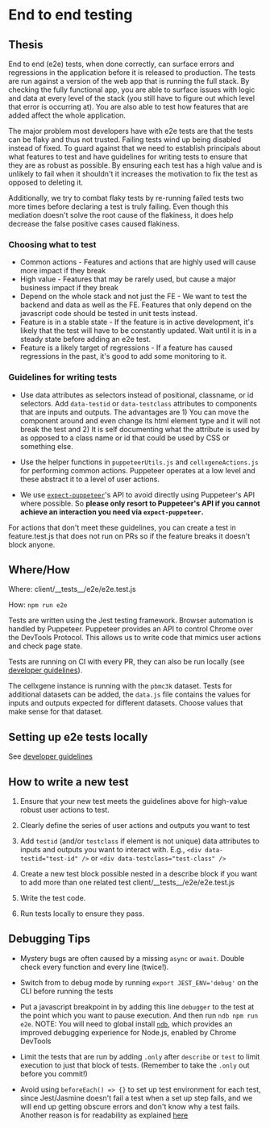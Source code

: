 # End to end testing

## Thesis

End to end (e2e) tests, when done correctly, can surface errors and regressions in the application before it is released to production. The tests are run against a version of the web app that is running the full stack. By checking the fully functional app, you are able to surface issues with logic and data at every level of the stack (you still have to figure out which level that error is occurring at). You are also able to test how features that are added affect the whole application.

The major problem most developers have with e2e tests are that the tests can be flaky and thus not trusted. Failing tests wind up being disabled instead of fixed. To guard against that we need to establish principals about what features to test and have guidelines for writing tests to ensure that they are as robust as possible. By ensuring each test has a high value and is unlikely to fail when it shouldn't it increases the motivation to fix the test as opposed to deleting it.

Additionally, we try to combat flaky tests by re-running failed tests two more times before declaring a test is truly failing. Even though this mediation doesn't solve the root cause of the flakiness, it does help decrease the false positive cases caused flakiness.

### Choosing what to test

- Common actions - Features and actions that are highly used will cause more impact if they break
- High value - Features that may be rarely used, but cause a major business impact if they break
- Depend on the whole stack and not just the FE - We want to test the backend and data as well as the FE. Features that only depend on the javascript code should be tested in unit tests instead.
- Feature is in a stable state - If the feature is in active development, it's likely that the test will have to be constantly updated. Wait until it is in a steady state before adding an e2e test.
- Feature is a likely target of regressions - If a feature has caused regressions in the past, it's good to add some monitoring to it.

### Guidelines for writing tests

- Use data attributes as selectors instead of positional, classname, or id selectors. Add `data-testid` or `data-testclass` attributes to components that are inputs and outputs. The advantages are 1) You can move the component around and even change its html element type and it will not break the test and 2) It is self documenting what the attribute is used by as opposed to a class name or id that could be used by CSS or something else.

- Use the helper functions in `puppeteerUtils.js` and `cellxgeneActions.js` for performing common actions. Puppeteer operates at a low level and these abstract it to a level of user actions.

- We use [`expect-puppeteer`](https://github.com/smooth-code/jest-puppeteer/tree/master/packages/expect-puppeteer#api)'s API to avoid directly using Puppeteer's API where possible. So **please only resort to Puppeteer's API if you cannot achieve an interaction you need via `expect-puppeteer`.**

For actions that don't meet these guidelines, you can create a test in feature.test.js that does not run on PRs so if the feature breaks it doesn't block anyone.

## Where/How

Where: client/\_\_tests\_\_/e2e/e2e.test.js

How: `npm run e2e`

Tests are written using the Jest testing framework. Browser automation is handled by Puppeteer. Puppeteer provides an API to control Chrome over the DevTools Protocol. This allows us to write code that mimics user actions and check page state.

Tests are running on CI with every PR, they can also be run locally (see [developer guidelines](developer_guidelines.md)).

The cellxgene instance is running with the `pbmc3k` dataset. Tests for additional datasets can be added, the `data.js` file contains the values for inputs and outputs expected for different datasets. Choose values that make sense for that dataset.

## Setting up e2e tests locally

See [developer guidelines](developer_guidelines.md)

## How to write a new test

1. Ensure that your new test meets the guidelines above for high-value robust user actions to test.

1. Clearly define the series of user actions and outputs you want to test

1. Add `testid` (and/or `testclass` if element is not unique) data attributes to inputs and outputs you want to interact with.
   E.g., `<div data-testid="test-id" />` or `<div data-testclass="test-class" />`

1. Create a new test block possible nested in a describe block if you want to add more than one related test client/\_\_tests\_\_/e2e/e2e.test.js

1. Write the test code.

1. Run tests locally to ensure they pass.

## Debugging Tips

- Mystery bugs are often caused by a missing `async` or `await`. Double check every function and every line (twice!).

- Switch from to debug mode by running `export JEST_ENV='debug'` on the CLI before running the tests

- Put a javascript breakpoint in by adding this line `debugger` to the test at the point which you want to pause execution. And then run `ndb npm run e2e`. NOTE: You will need to global install [`ndb`](https://github.com/GoogleChromeLabs/ndb), which provides an improved debugging experience for Node.js, enabled by Chrome DevTools

- Limit the tests that are run by adding `.only` after `describe` or `test` to limit execution to just that block of tests. (Remember to take the `.only` out before you commit!)

- Avoid using `beforeEach() => {}` to set up test environment for each test, since Jest/Jasmine doesn't fail a test when a set up step fails, and we will end up getting obscure errors and don't know why a test fails. Another reason is for readability as explained [here](https://kentcdodds.com/blog/avoid-nesting-when-youre-testing/)
